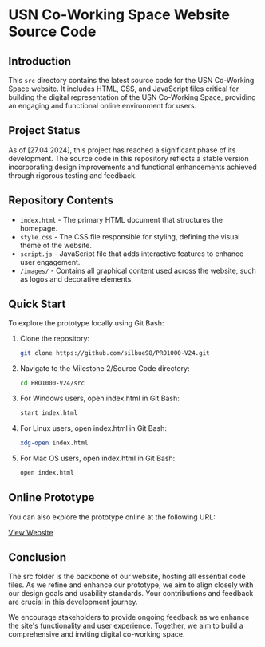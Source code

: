 # USN Co-Working Space Website Source Code

## Introduction
This `src` directory contains the latest source code for the USN Co-Working Space website. It includes HTML, CSS, and JavaScript files critical for building the digital representation of the USN Co-Working Space, providing an engaging and functional online environment for users.

## Project Status

As of [27.04.2024], this project has reached a significant phase of its development. The source code in this repository reflects a stable version incorporating design improvements and functional enhancements achieved through rigorous testing and feedback.

## Repository Contents
- `index.html` - The primary HTML document that structures the homepage.
- `style.css` - The CSS file responsible for styling, defining the visual theme of the website.
- `script.js` - JavaScript file that adds interactive features to enhance user engagement.
- `/images/` - Contains all graphical content used across the website, such as logos and decorative elements.

## Quick Start
To explore the prototype locally using Git Bash:
1. Clone the repository:
      ```bash
      git clone https://github.com/silbue98/PRO1000-V24.git
      
2. Navigate to the Milestone 2/Source Code directory:
      ```bash
     cd PRO1000-V24/src
 
3. For Windows users, open index.html in Git Bash:
     ```bash
    start index.html
     
4. For Linux users, open index.html in Git Bash:
     ```bash
   xdg-open index.html

5. For Mac OS users, open index.html in Git Bash:
      ```bash
      open index.html

## Online Prototype

You can also explore the prototype online at the following URL:

[View Website](https://arcanix.no/coworking/)


## Conclusion

The src folder is the backbone of our website, hosting all essential code files. As we refine and enhance our prototype, we aim to align closely with our design goals and usability standards. Your contributions and feedback are crucial in this development journey.

We encourage stakeholders to provide ongoing feedback as we enhance the site's functionality and user experience. Together, we aim to build a comprehensive and inviting digital co-working space.


